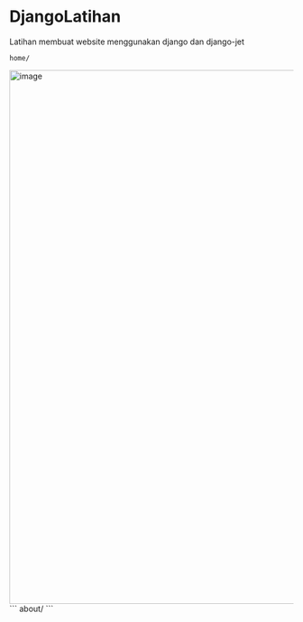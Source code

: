 # DjangoLatihan

Latihan membuat website menggunakan django dan django-jet
```
home/
```
<img width="946" alt="image" src="https://user-images.githubusercontent.com/92983457/169566904-2e582c9b-542b-4c2c-b505-29071999df63.png">
```
about/
```
 
